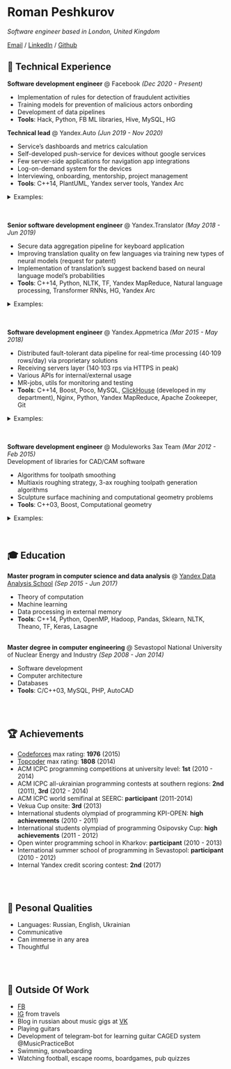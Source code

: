 # Roman Peshkurov

_Software engineer based in London, United Kingdom_ <br>

[Email](mailto:roman.peshkurov@gmail.com) / [LinkedIn](https://www.linkedin.com/in/romanpeshkurov) / [Github](https://github.com/blazerer)

## 💾 Technical Experience
**Software development engineer** @ Facebook _(Dec 2020 - Present)_ <br>
* Implementation of rules for detection of fraudulent activities
* Training models for prevention of malicious actors onbording
* Development of data pipelines
* **Tools**: Hack, Python, FB ML libraries, Hive, MySQL, HG

**Technical lead** @ Yandex.Auto _(Jun 2019 - Nov 2020)_ <br>
* Service’s dashboards and metrics calculation 
* Self-developed push-service for devices without google services
* Few server-side applications for navigation app integrations
* Log-on-demand system for the devices
* Interviewing, onboarding, mentorship, project management
* **Tools**: C++14, PlantUML, Yandex server tools, Yandex Arc
<details><summary> Examples: </summary>
<p>
```python
print("hello world!")
```
</p>
</details>
<br><br>

**Senior software development engineer** @ Yandex.Translator _(May 2018 - Jun 2019)_ <br>
* Secure data aggregation pipeline for keyboard application
* Improving translation quality on few languages via training new types of neural models (request for patent)
* Implementation of translation’s suggest backend based on neural language model’s probabilities
* **Tools**: C++14, Python, NLTK, TF, Yandex MapReduce, Natural language processing, Transformer RNNs, HG, Yandex Arc
<details><summary> Examples: </summary>
<p>
```python
print("hello world!")
```
</p>
</details>
<br><br>
 
**Software development engineer** @ Yandex.Appmetrica _(Mar 2015 - May 2018)_ <br>
* Distributed fault-tolerant data pipeline for real-time processing (40·109 rows/day) via proprietary solutions
* Receiving servers layer (140·103 rps via HTTPS in peak)
* Various APIs for internal/external usage
* MR-jobs, utils for monitoring and testing
* **Tools**: C++14, Boost, Poco, MySQL, [ClickHouse](https://clickhouse.tech/) (developed in my department), Nginx, Python, Yandex MapReduce, Apache Zookeeper, Git
<details><summary> Examples: </summary>
<p>
```python
print("hello world!")
```
</p>
</details>
<br><br>

**Software development engineer** @ Moduleworks 3ax Team _(Mar 2012 - Feb 2015)_ <br>
Development of libraries for CAD/CAM software
* Algorithms for toolpath smoothing
* Multiaxis roughing strategy, 3-ax roughing toolpath generation algorithms
* Sculpture surface machining and computational geometry problems
* **Tools**: C++03, Boost, Computational geometry
<details><summary> Examples: </summary>
<p>
```python
print("hello world!")
```
</p>
</details>
<br><br>

## 🎓 Education
**Master program in computer science and data analysis** @ [Yandex Data Analysis School](https://yandexdataschool.com/) _(Sep 2015 - Jun 2017)_ <br>
* Theory of computation
* Machine learning
* Data processing in external memory
* **Tools**: C++14, Python, OpenMP, Hadoop, Pandas, Sklearn, NLTK, Theano, TF, Keras, Lasagne
<br><br>

**Master degree in computer engineering** @ Sevastopol National University of Nuclear Energy and Industry _(Sep 2008 - Jan 2014)_ <br>
* Software development 
* Сomputer architecture
* Databases
* **Tools**: C/C++03, MySQL, PHP, AutoCAD

<br><br>
## 🏆 Achievements <br>
* [Codeforces](http://codeforces.com/profile/blazerer) max rating: **1976** (2015)
* [Topcoder](https://www.topcoder.com/members/blazerer/details/?track=DATA_SCIENCE&subTrack=SRM) max rating: **1808** (2014)
* ACM ICPC programming competitions at university level: **1st** (2010 - 2014)
* ACM ICPC all-ukrainian programming contests at southern regions: **2nd** (2011), **3rd** (2012 - 2014)
* ACM ICPC world semifinal at SEERC: **participant** (2011-2014)
* Vekua Cup onsite: **3rd** (2013)
* International students olympiad of programming KPI-OPEN: **high achievements** (2010 - 2011)
* International students olympiad of programming Osipovsky Cup: **high achievements** (2011 - 2012)
* Open winter programming school in Kharkov: **participant** (2010 - 2013)
* International summer school of programming in Sevastopol: **participant** (2010 - 2012)
* Internal Yandex credit scoring contest: **2nd** (2017)

<br><br>
## 💬 Pesonal Qualities <br>
* Languages: Russian, English, Ukrainian
* Communicative
* Can immerse in any area
* Thoughtful

<br><br>
## 🎸 Outside Of Work <br>
* [FB](https://www.facebook.com/MrBlazerer)
* [IG](https://www.instagram.com/blazerer_about_everything/) from travels
* Blog in russian about music gigs at [VK](https://vk.com/blazerer_about_music)
* Playing guitars
* Development of telegram-bot for learning guitar CAGED system @MusicPracticeBot
* Swimming, snowboarding
* Watching football, escape rooms, boardgames, pub quizzes

